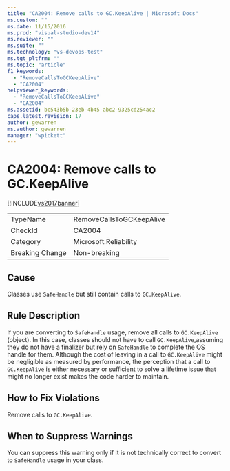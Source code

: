 ```yaml
---
title: "CA2004: Remove calls to GC.KeepAlive | Microsoft Docs"
ms.custom: ""
ms.date: 11/15/2016
ms.prod: "visual-studio-dev14"
ms.reviewer: ""
ms.suite: ""
ms.technology: "vs-devops-test"
ms.tgt_pltfrm: ""
ms.topic: "article"
f1_keywords:
  - "RemoveCallsToGCKeepAlive"
  - "CA2004"
helpviewer_keywords:
  - "RemoveCallsToGCKeepAlive"
  - "CA2004"
ms.assetid: bc543b5b-23eb-4b45-abc2-9325cd254ac2
caps.latest.revision: 17
author: gewarren
ms.author: gewarren
manager: "wpickett"
---
```

# CA2004: Remove calls to GC.KeepAlive
[!INCLUDE[vs2017banner](../includes/vs2017banner.md)]

|||
|-|-|
|TypeName|RemoveCallsToGCKeepAlive|
|CheckId|CA2004|
|Category|Microsoft.Reliability|
|Breaking Change|Non-breaking|

## Cause
 Classes use `SafeHandle` but still contain calls to `GC.KeepAlive`.

## Rule Description
 If you are converting to `SafeHandle` usage, remove all calls to `GC.KeepAlive` (object). In this case, classes should not have to call `GC.KeepAlive`,assuming they do not have a finalizer but rely on `SafeHandle` to complete the OS handle for them.  Although the cost of leaving in a call to `GC.KeepAlive` might be negligible as measured by performance, the perception that a call to `GC.KeepAlive` is either necessary or sufficient to solve a lifetime issue that might no longer exist makes the code harder to maintain.

## How to Fix Violations
 Remove calls to `GC.KeepAlive`.

## When to Suppress Warnings
 You can suppress this warning only if it is not technically correct to convert to `SafeHandle` usage in your class.

